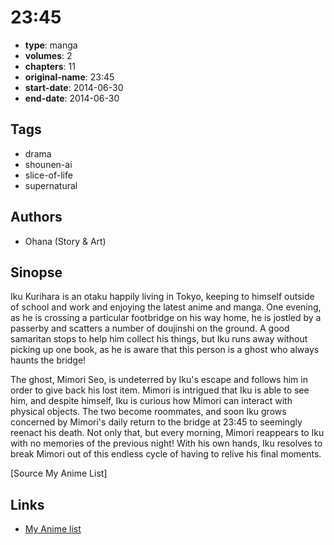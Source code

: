 # 23:45

-   **type**: manga
-   **volumes**: 2
-   **chapters**: 11
-   **original-name**: 23:45
-   **start-date**: 2014-06-30
-   **end-date**: 2014-06-30

## Tags

-   drama
-   shounen-ai
-   slice-of-life
-   supernatural

## Authors

-   Ohana (Story & Art)

## Sinopse

Iku Kurihara is an otaku happily living in Tokyo, keeping to himself outside of school and work and enjoying the latest anime and manga. One evening, as he is crossing a particular footbridge on his way home, he is jostled by a passerby and scatters a number of doujinshi on the ground. A good samaritan stops to help him collect his things, but Iku runs away without picking up one book, as he is aware that this person is a ghost who always haunts the bridge!

The ghost, Mimori Seo, is undeterred by Iku's escape and follows him in order to give back his lost item. Mimori is intrigued that Iku is able to see him, and despite himself, Iku is curious how Mimori can interact with physical objects. The two become roommates, and soon Iku grows concerned by Mimori's daily return to the bridge at 23:45 to seemingly reenact his death. Not only that, but every morning, Mimori reappears to Iku with no memories of the previous night! With his own hands, Iku resolves to break Mimori out of this endless cycle of having to relive his final moments.

[Source My Anime List]

## Links

-   [My Anime list](https://myanimelist.net/manga/95121/23_45)
